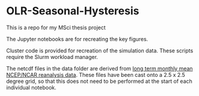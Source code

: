 # OLR-Seasonal-Hysteresis
This is a repo for my MSci thesis project

The Jupyter notebooks are for recreating the key figures.

Cluster code is provided for recreation of the simulation data. These scripts require the Slurm workload manager.

The netcdf files in the data folder are derived from [long term monthly mean NCEP/NCAR reanalysis data](https://psl.noaa.gov/data/gridded/data.ncep.reanalysis.derived.html). These files have been cast onto a 2.5 x 2.5 degree grid, so that this does not need to be performed at the start of each individual notebook. 

